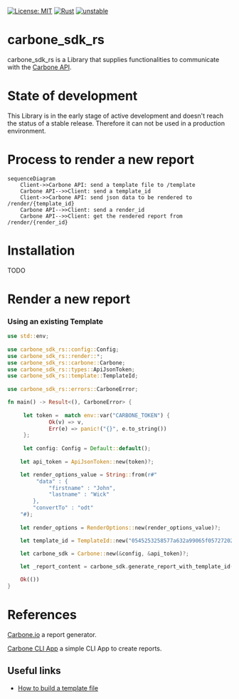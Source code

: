 [![License: MIT](https://img.shields.io/badge/License-MIT-yellow.svg)](https://opensource.org/licenses/MIT)
[![Rust](https://github.com/pascal-chenevas/carbone_sdk_rs/actions/workflows/rust.yml/badge.svg)](https://github.com/pascal-chenevas/carbone_sdk_rs/actions/workflows/rust.yml)
[![unstable](http://badges.github.io/stability-badges/dist/unstable.svg)](http://github.com/badges/stability-badges)

# carbone_sdk_rs

carbone_sdk_rs is a Library that supplies functionalities to communicate with the [Carbone API](https://carbone.io/api-reference.html).

# State of development

This Library is in the early stage of active development and doesn't reach the status of a stable release.
Therefore it can not be used in a production environment.

# Process to render a new report

```mermaid
sequenceDiagram
    Client->>Carbone API: send a template file to /template
    Carbone API-->>Client: send a template_id 
    Client->>Carbone API: send json data to be rendered to /render/{template_id}
    Carbone API-->>Client: send a render_id
    Carbone API-->>Client: get the rendered report from /render/{render_id}
```

# Installation

TODO

# Render a new report

### Using an existing Template

```rust
use std::env;
 
use carbone_sdk_rs::config::Config;
use carbone_sdk_rs::render::*;
use carbone_sdk_rs::carbone::Carbone;
use carbone_sdk_rs::types::ApiJsonToken;
use carbone_sdk_rs::template::TemplateId;
 
use carbone_sdk_rs::errors::CarboneError;

fn main() -> Result<(), CarboneError> {
    
     let token =  match env::var("CARBONE_TOKEN") {
             Ok(v) => v,
             Err(e) => panic!("{}", e.to_string())
     };
 
     let config: Config = Default::default();
 
    let api_token = ApiJsonToken::new(token)?;

    let render_options_value = String::from(r#"
         "data" : {
             "firstname" : "John",
             "lastname" : "Wick"
        },
        "convertTo" : "odt"
    "#);
 
    let render_options = RenderOptions::new(render_options_value)?;

    let template_id = TemplateId::new("0545253258577a632a99065f0572720225f5165cc43db9515e9cef0e17b40114".to_string())?;

    let carbone_sdk = Carbone::new(&config, &api_token)?;
    
    let _report_content = carbone_sdk.generate_report_with_template_id(template_id, render_options)?;

    Ok(())
}
```

# References

[Carbone.io](https://carbone.io) a report generator.

[Carbone CLI App](https://github.com/pascal-chenevas/carbone_cli_rs) a simple CLI App to create reports.

## Useful links

- [How to build a template file](https://carbone.io/documentation.html#building-a-template)

